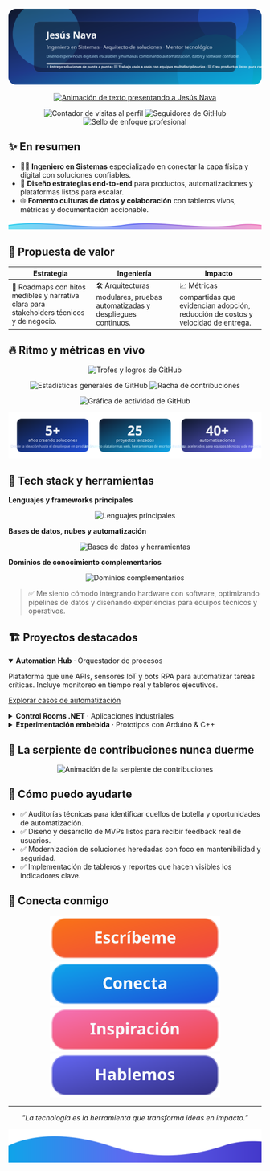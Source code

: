 <p align="center">
  <img src="./assets/sections/hero.svg" alt="Jesús Nava - Ingeniero en sistemas" />
</p>

<p align="center">
  <a href="https://github.com/El-Nava" target="_blank">
    <img src="https://readme-typing-svg.demolab.com?font=Fira+Code&size=28&duration=3500&pause=1200&color=14F7FF&center=true&vCenter=true&multiline=true&repeat=true&width=720&lines=%C2%A1Hola!+Soy+Jes%C3%BAs+Nava;Ingeniero+en+sistemas+y+maker+de+automatizaciones;Impulso+procesos+industriales+y+digitales" alt="Animación de texto presentando a Jesús Nava" />
  </a>
</p>

<p align="center">
  <img src="https://komarev.com/ghpvc/?username=El-Nava&color=brightgreen&style=flat-square" alt="Contador de visitas al perfil" />
  <img src="https://img.shields.io/github/followers/El-Nava?label=Seguidores&logo=github&style=flat-square" alt="Seguidores de GitHub" />
  <img src="https://img.shields.io/badge/Automatizaciones-IoT%20%7C%20Software-blueviolet?style=flat-square" alt="Sello de enfoque profesional" />
</p>

## ✨ En resumen
- 👨‍💻 **Ingeniero en Sistemas** especializado en conectar la capa física y digital con soluciones confiables.
- 🧭 **Diseño estrategias end-to-end** para productos, automatizaciones y plataformas listos para escalar.
- 🌐 **Fomento culturas de datos y colaboración** con tableros vivos, métricas y documentación accionable.

<p align="center">
  <img src="./assets/sections/divider.svg" alt="Separador decorativo" />
</p>

## 🚀 Propuesta de valor
| Estrategia | Ingeniería | Impacto |
| --- | --- | --- |
| 🎯 Roadmaps con hitos medibles y narrativa clara para stakeholders técnicos y de negocio. | 🛠️ Arquitecturas modulares, pruebas automatizadas y despliegues continuos. | 📈 Métricas compartidas que evidencian adopción, reducción de costos y velocidad de entrega. |

## 🔥 Ritmo y métricas en vivo
<p align="center">
  <img src="https://github-profile-trophy.vercel.app/?username=El-Nava&theme=algolia&no-frame=true&margin-w=8&margin-h=8" alt="Trofes y logros de GitHub" />
</p>

<p align="center">
  <img src="https://github-readme-stats.vercel.app/api?username=El-Nava&show_icons=true&theme=radical&hide_title=false&include_all_commits=true&count_private=true" alt="Estadísticas generales de GitHub" height="170" />
  <img src="https://github-readme-streak-stats.herokuapp.com?user=El-Nava&theme=radical&hide_border=true" alt="Racha de contribuciones" height="170" />
</p>

<p align="center">
  <img src="https://github-readme-activity-graph.vercel.app/graph?username=El-Nava&bg_color=0d1117&color=58a6ff&line=ff6e96&point=f1e05a&area=true&hide_border=true" alt="Gráfica de actividad de GitHub" />
</p>

<p align="center">
  <img src="./assets/sections/metrics.svg" alt="Resumen de experiencia, proyectos y automatizaciones" />
</p>

## 🧰 Tech stack y herramientas
**Lenguajes y frameworks principales**

<p align="center">
  <img src="https://skillicons.dev/icons?i=python,cs,dotnet,cpp,arduino,html,css,js" alt="Lenguajes principales" />
</p>

**Bases de datos, nubes y automatización**

<p align="center">
  <img src="https://skillicons.dev/icons?i=sqlite,postgres,azure,aws,linux,docker,git,github" alt="Bases de datos y herramientas" />
</p>

**Dominios de conocimiento complementarios**

<p align="center">
  <img src="https://skillicons.dev/icons?i=raspberrypi,arduino,figma,ps,pr" alt="Dominios complementarios" />
</p>

> ✅ Me siento cómodo integrando hardware con software, optimizando pipelines de datos y diseñando experiencias para equipos técnicos y operativos.

## 🏗️ Proyectos destacados
<details open>
  <summary><strong>Automation Hub</strong> · Orquestador de procesos</summary>
  <p>
    Plataforma que une APIs, sensores IoT y bots RPA para automatizar tareas críticas. Incluye monitoreo en tiempo real y tableros ejecutivos.
  </p>
  <p>
    <a href="https://github.com/El-Nava?tab=repositories&q=automation" target="_blank">Explorar casos de automatización</a>
  </p>
</details>

<details>
  <summary><strong>Control Rooms .NET</strong> · Aplicaciones industriales</summary>
  <p>
    Suites de escritorio y web en C#/.NET para control de inventario, trazabilidad y visualización de indicadores.
  </p>
  <p>
    <a href="https://github.com/El-Nava?tab=repositories&q=dotnet" target="_blank">Ver soluciones de misión crítica</a>
  </p>
</details>

<details>
  <summary><strong>Experimentación embebida</strong> · Prototipos con Arduino & C++</summary>
  <p>
    Dispositivos conectados, telemetría en vivo y dashboards que aceleran la validación con equipos de campo.
  </p>
  <p>
    <a href="https://github.com/El-Nava?tab=repositories&q=arduino" target="_blank">Revisar prototipos</a>
  </p>
</details>

## 🐍 La serpiente de contribuciones nunca duerme
<p align="center">
  <img src="https://github.com/El-Nava/El-Nava/blob/output/github-contribution-grid-snake.svg" alt="Animación de la serpiente de contribuciones" />
</p>

## 🎯 Cómo puedo ayudarte
- ✅ Auditorías técnicas para identificar cuellos de botella y oportunidades de automatización.
- ✅ Diseño y desarrollo de MVPs listos para recibir feedback real de usuarios.
- ✅ Modernización de soluciones heredadas con foco en mantenibilidad y seguridad.
- ✅ Implementación de tableros y reportes que hacen visibles los indicadores clave.

## 🤝 Conecta conmigo
<div align="center">
  <a href="mailto:j.navaa15@gmail.com"><img src="./assets/badges/gmail.svg" alt="Escríbeme por correo" /></a>
  <a href="https://www.linkedin.com/in/jesus-m-nava-c-a19a27271" target="_blank"><img src="./assets/badges/linkedin.svg" alt="Conecta en LinkedIn" /></a>
  <a href="https://www.instagram.com/jnava.15" target="_blank"><img src="./assets/badges/instagram.svg" alt="Inspiración en Instagram" /></a>
  <a href="https://www.discord.com/El-Navaa" target="_blank"><img src="./assets/badges/discord.svg" alt="Hablemos en Discord" /></a>
</div>

---

<p align="center">
  <em>"La tecnología es la herramienta que transforma ideas en impacto."</em>
</p>

<p align="center">
  <img src="./assets/sections/footer.svg" alt="Ola decorativa final" />
</p>
